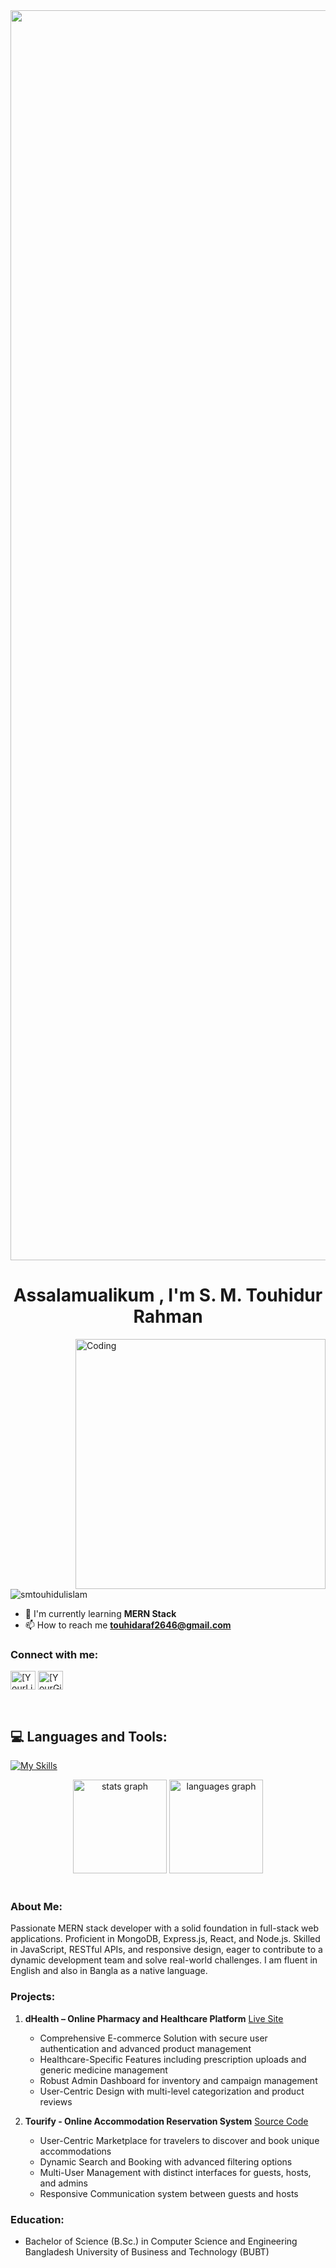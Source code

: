 <img width="2000" src="https://user-images.githubusercontent.com/74038190/212284115-f47cd8ff-2ffb-4b04-b5bf-4d1c14c0247f.gif" alt="">
<h1 align="center">Assalamualikum , I'm S. M. Touhidur Rahman</h1>
 <img align="right" alt="Coding" width="400" src="https://user-images.githubusercontent.com/74038190/219923809-b86dc415-a0c2-4a38-bc88-ad6cf06395a8.gif" alt="">
<br/>
<br/>
<br/>
<br/>
<p align="left"> <img src="https://komarev.com/ghpvc/?username=smtouhidulislam&label=Profile%20views&color=0e75b6&style=flat" alt="smtouhidulislam" /> </p>

- 🌱 I'm currently learning **MERN Stack**
- 📫 How to reach me **touhidaraf2646@gmail.com**

<h3 align="left">Connect with me:</h3>
<p align="left">
<a href="https://www.linkedin.com/in/sm-touhidur-rahman/" target="blank"><img align="center" src="https://raw.githubusercontent.com/rahuldkjain/github-profile-readme-generator/master/src/images/icons/Social/linked-in-alt.svg" alt="[YourLinkedInProfile]" height="30" width="40" /></a>
<a href="https://github.com/TouhidurRahman24" target="blank"><img align="center" src="https://raw.githubusercontent.com/rahuldkjain/github-profile-readme-generator/master/src/images/icons/Social/github.svg" alt="[YourGitHubProfile]" height="30" width="40" /></a>
</p>

<br>
<h2 align="left">💻 Languages and Tools:</h2>

[![My Skills](https://skillicons.dev/icons?i=js,html,css,react,tailwind,mongodb,git,expressjs,nodejs,c,cpp,php,mysql,vscode)](https://skillicons.dev)

<div align="center">
  <img src="https://github-readme-stats.vercel.app/api?username=smtouhidulislam&hide_title=false&hide_rank=false&show_icons=true&include_all_commits=true&count_private=true&disable_animations=false&theme=dracula&locale=en&hide_border=false" height="150" alt="stats graph"  />
  <img src="https://github-readme-stats.vercel.app/api/top-langs?username=smtouhidulislam&locale=en&hide_title=false&layout=compact&card_width=320&langs_count=5&theme=dracula&hide_border=false" height="150" alt="languages graph"  />
</div>

<br clear="both">



### About Me:

Passionate MERN stack developer with a solid foundation in full-stack web applications. Proficient in MongoDB, Express.js, React, and Node.js. Skilled in JavaScript, RESTful APIs, and responsive design, eager to contribute to a dynamic development team and solve real-world challenges. I am fluent in English and also in Bangla as a native language.

### Projects:

1. **dHealth – Online Pharmacy and Healthcare Platform** [Live Site](https://dhealth.com.bd/)
   - Comprehensive E-commerce Solution with secure user authentication and advanced product management
   - Healthcare-Specific Features including prescription uploads and generic medicine management
   - Robust Admin Dashboard for inventory and campaign management
   - User-Centric Design with multi-level categorization and product reviews

2. **Tourify - Online Accommodation Reservation System** [Source Code](YourSourceCodeLink)
   - User-Centric Marketplace for travelers to discover and book unique accommodations
   - Dynamic Search and Booking with advanced filtering options
   - Multi-User Management with distinct interfaces for guests, hosts, and admins
   - Responsive Communication system between guests and hosts

### Education:

- Bachelor of Science (B.Sc.) in Computer Science and Engineering
  Bangladesh University of Business and Technology (BUBT)
